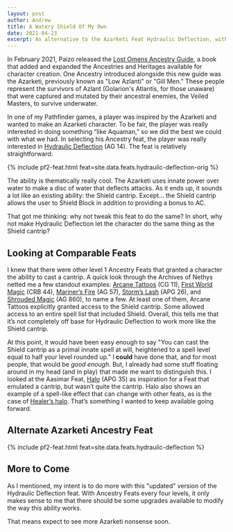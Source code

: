 ```yaml
---
layout: post
author: Andrew
title: A Watery Shield Of My Own
date: 2021-04-23
excerpt: An alternative to the Azarketi Feat Hydraulic Deflection, with the intention of giving it a bit more utility and making it more comparable to other, existing Ancestry Feats.
---
```


In February 2021, Paizo released the [Lost Omens Ancestry Guide](https://paizo.com/products/btq026k5?Pathfinder-Lost-Omens-Ancestry-Guide), a book that added and expanded the Ancestries and Heritages available for character creation. One Ancestry introduced alongside this new guide was the Azarketi, previously known as "Low Azlanti" or "Gill Men." These people represent the survivors of Azlant (Golarion's Atlantis, for those unaware) that were captured and mutated by their ancestral enemies, the Veiled Masters, to survive underwater.

In one of my Pathfinder games, a player was inspired by the Azarketi and wanted to make an Azarketi character. To be fair, the player was really interested in doing something “like Aquaman,” so we did the best we could with what we had. In selecting his Ancestry feat, the player was really interested in [Hydraulic Deflection](https://2e.aonprd.com/Feats.aspx?ID=2299) (AG 14). The feat is relatively straightforward:

<div class="pathfinder-back">
{% include pf2-feat.html feat=site.data.feats.hydraulic-deflection-orig %}
</div>

The ability is thematically really cool. The Azarketi uses innate power over water to make a disc of water that deflects attacks. As it ends up, it sounds a lot like an existing ability: the Shield cantrip. Except... the Shield cantrip allows the user to Shield Block in addition to providing a bonus to AC.

That got me thinking: why not tweak this feat to do the same? In short, why not make Hydraulic Deflection let the character do the same thing as the Shield cantrip?

## Looking at Comparable Feats

I knew that there were other level 1 Ancestry Feats that granted a character the ability to cast a cantrip. A quick look through the Archives of Nethys netted me a few standout examples: [Arcane Tattoos](https://2e.aonprd.com/Feats.aspx?ID=938) (CG 11), [First World Magic](https://2e.aonprd.com/Feats.aspx?ID=28) (CRB 44), [Mariner’s Fire](https://2e.aonprd.com/Feats.aspx?ID=2434) (AG 57), [Storm’s Lash](https://2e.aonprd.com/Feats.aspx?ID=1312) (APG 26), and [Shrouded Magic](https://2e.aonprd.com/Feats.aspx?ID=2503) (AG 860), to name a few. At least one of them, Arcane Tattoos explicitly granted access to the Shield cantrip. Some allowed access to an entire spell list that included Shield. Overall, this tells me that it’s not completely off base for Hydraulic Deflection to work more like the Shield cantrip.

At this point, it would have been easy enough to say "You can cast the Shield cantrip as a primal innate spell at will, heightened to a spell level equal to half your level rounded up." I **could** have done that, and for most people, that would be _good enough_. But, I already had some stuff floating around in my head (and in play) that made me want to distinguish this. I looked at the Aasimar Feat, [Halo](https://2e.aonprd.com/Feats.aspx?ID=1351) (APG 35) as inspiration for a Feat that emulated a cantrip, but wasn’t quite the cantrip. Halo also shows an example of a spell-like effect that can change with other feats, as is the case of [Healer’s halo](https://2e.aonprd.com/Feats.aspx?ID=2287). That’s something I wanted to keep available going forward.

## Alternate Azarketi Ancestry Feat

<div class="pathfinder-back">
{% include pf2-feat.html feat=site.data.feats.hydraulic-deflection %}
</div>

## More to Come

As I mentioned, my intent is to do more with this "updated" version of the Hydraulic Deflection feat. With Ancestry Feats every four levels, it only makes sense to me that there should be some upgrades available to modify the way this ability works.

That means expect to see more Azarketi nonsense soon.
